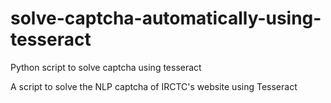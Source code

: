 # solve-captcha-automatically-using-tesseract
Python script to solve captcha using tesseract

A script to solve the NLP captcha of IRCTC's website using Tesseract
